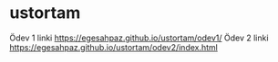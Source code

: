 # ustortam
Ödev 1 linki https://egesahpaz.github.io/ustortam/odev1/
Ödev 2 linki https://egesahpaz.github.io/ustortam/odev2/index.html
